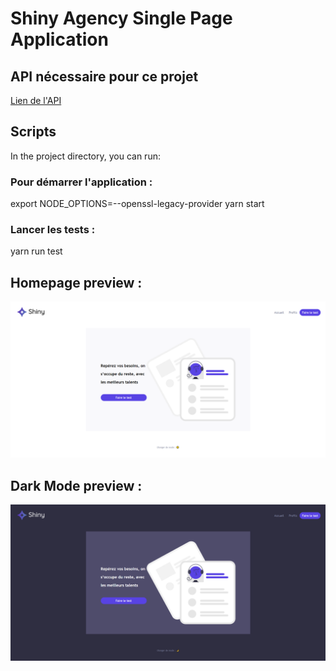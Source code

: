 # Shiny Agency Single Page Application

## API nécessaire pour ce projet

[Lien de l'API](https://github.com/OpenClassrooms-Student-Center/7150606-API-React-intermediaire)

## Scripts

In the project directory, you can run:

### Pour démarrer l'application :

export NODE_OPTIONS=--openssl-legacy-provider
yarn start

### Lancer les tests :

yarn run test

## Homepage preview :

![alt text](public/homePagePreview.png)

## Dark Mode preview :
![alt text](public/darkModePreview.png)
